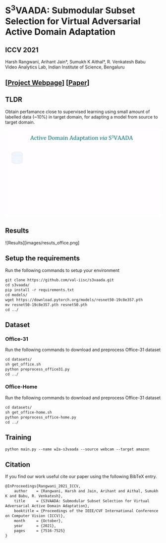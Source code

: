 # S<sup>3</sup>VAADA: Submodular Subset Selection for Virtual Adversarial Active Domain Adaptation
## ICCV 2021
Harsh Rangwani, Arihant Jain*, Sumukh K Aithal*, R. Venkatesh Babu\
Video Analytics Lab, Indian Institute of Science, Bengaluru
## [[Project Webpage](https://sites.google.com/iisc.ac.in/s3vaada-iccv2021/)] [[Paper](https://arxiv.org/pdf/2109.08901v1.pdf)]




## TLDR
Obtain perfamance close to supervised learning using small amount of labelled data (~10%) in target domain, for adapting a model from source to target domain.

![Alt Text](images/overview.gif)

## Results
![Results][images/resuts_office.png]

## Setup the requirements
Run the following commands to setup your environment
```
git clone https://github.com/val-iisc/s3vaada.git
cd s3vaada/
pip install -r requirements.txt
cd models/
wget https://download.pytorch.org/models/resnet50-19c8e357.pth
mv resnet50-19c8e357.pth resnet50.pth
cd ../
```

## Dataset
### Office-31
Run the following commands to download and preprocess Office-31 dataset
```
cd datasets/
sh get_office.sh
python preprocess_office31.py
cd ../
```
### Office-Home
Run the following commands to download and preprocess Office-31 dataset
```
cd datasets/
sh get_office-home.sh
python preprocess_office-home.py
cd ../
```


## Training
```
python main.py --name w2a-s3vaada --source webcam --target amazon
```

## Citation
If you find our work useful cite our paper using the following BibTeX entry.
```
@InProceedings{Rangwani_2021_ICCV,
    author    = {Rangwani, Harsh and Jain, Arihant and Aithal, Sumukh K and Babu, R. Venkatesh},
    title     = {S3VAADA: Submodular Subset Selection for Virtual Adversarial Active Domain Adaptation},
    booktitle = {Proceedings of the IEEE/CVF International Conference on Computer Vision (ICCV)},
    month     = {October},
    year      = {2021},
    pages     = {7516-7525}
}
```

